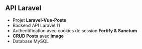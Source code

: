 ## API Laravel

- Projet **Laravel-Vue-Posts**
- Backend API Laravel 11
- Authentification avec cookies de session **Fortify & Sanctum**
- **CRUD Posts** avec **image**
- Database MySQL
